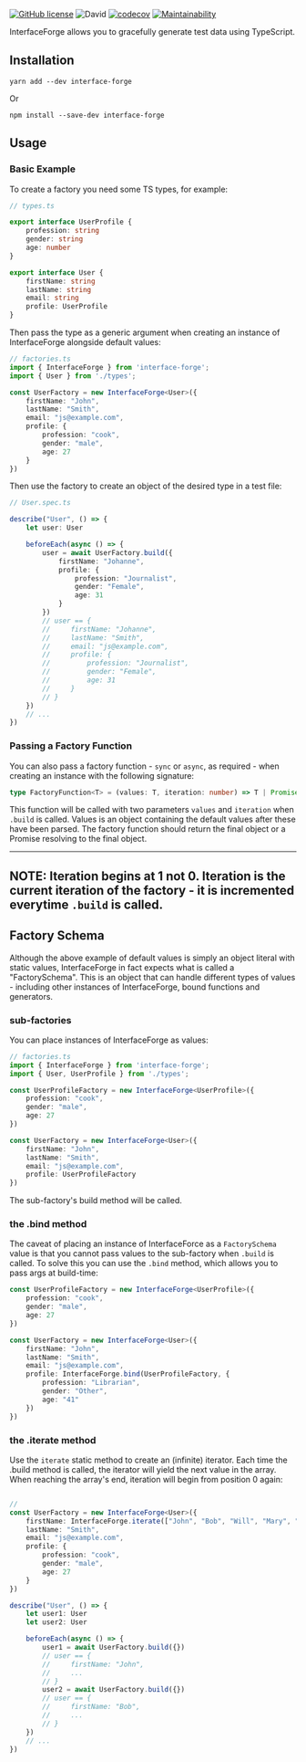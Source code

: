 [![GitHub license](https://img.shields.io/github/license/Goldziher/interfaceForge)](https://github.com/Goldziher/interfaceForge/blob/main/LICENSE)
![David](https://img.shields.io/david/Goldziher/interfaceForge)
[![codecov](https://codecov.io/gh/Goldziher/interfaceForge/branch/main/graph/badge.svg?token=1QdttZtggc)](https://codecov.io/gh/Goldziher/interfaceForge)
[![Maintainability](https://api.codeclimate.com/v1/badges/1fe90a85d374b3d38d9c/maintainability)](https://codeclimate.com/github/Goldziher/interfaceForge/maintainability)

InterfaceForge allows you to gracefully generate test data using TypeScript.

## Installation

```shell
yarn add --dev interface-forge
```

Or

```shell
npm install --save-dev interface-forge
```

## Usage

### Basic Example

To create a factory you need some TS types, for example:

```typescript
// types.ts

export interface UserProfile {
    profession: string
    gender: string
    age: number
}

export interface User {
    firstName: string
    lastName: string
    email: string
    profile: UserProfile
}

```

Then pass the type as a generic argument when creating an instance of InterfaceForge alongside default values:

```typescript
// factories.ts
import { InterfaceForge } from 'interface-forge';
import { User } from './types';

const UserFactory = new InterfaceForge<User>({
    firstName: "John",
    lastName: "Smith",
    email: "js@example.com",
    profile: {
        profession: "cook",
        gender: "male",
        age: 27
    }
})
```

Then use the factory to create an object of the desired type in a test file:

```typescript
// User.spec.ts

describe("User", () => {
    let user: User

    beforeEach(async () => {
        user = await UserFactory.build({
            firstName: "Johanne",
            profile: {
                profession: "Journalist",
                gender: "Female",
                age: 31
            }
        })
        // user == {
        //     firstName: "Johanne",
        //     lastName: "Smith",
        //     email: "js@example.com",
        //     profile: {
        //         profession: "Journalist",
        //         gender: "Female",
        //         age: 31
        //     }
        // }
    })
    // ...
})
```

### Passing a Factory Function

You can also pass a factory function - `sync` or `async`, as required - when creating an instance with the following
signature:

```typescript
type FactoryFunction<T> = (values: T, iteration: number) => T | Promise<T>
```

This function will be called with two parameters `values` and `iteration` when `.build` is called. Values is an object
containing the default values after these have been parsed. The factory function should return the final object or a Promise resolving to
the final object.

---
**NOTE**: Iteration begins at 1 not 0. Iteration is the current iteration of the factory - it is
incremented everytime `.build` is called.
---

## Factory Schema

Although the above example of default values is simply an object literal with static values, InterfaceForge in fact
expects what is called a "FactorySchema". This is an object that can handle different types of values - including other
instances of InterfaceForge, bound functions and generators.

### sub-factories

You can place instances of InterfaceForge as values:

```typescript
// factories.ts
import { InterfaceForge } from 'interface-forge';
import { User, UserProfile } from './types';

const UserProfileFactory = new InterfaceForge<UserProfile>({
    profession: "cook",
    gender: "male",
    age: 27
})

const UserFactory = new InterfaceForge<User>({
    firstName: "John",
    lastName: "Smith",
    email: "js@example.com",
    profile: UserProfileFactory
})
```

The sub-factory's build method will be called.

### the .bind method

The caveat of placing an instance of InterfaceForce as a `FactorySchema` value is that you cannot pass values to the
sub-factory when `.build` is called. To solve this you can use the `.bind` method, which allows you to pass args at
build-time:

```typescript
const UserProfileFactory = new InterfaceForge<UserProfile>({
    profession: "cook",
    gender: "male",
    age: 27
})

const UserFactory = new InterfaceForge<User>({
    firstName: "John",
    lastName: "Smith",
    email: "js@example.com",
    profile: InterfaceForge.bind(UserProfileFactory, {
        profession: "Librarian",
        gender: "Other",
        age: "41"
    })
})

```

### the .iterate method

Use the `iterate` static method to create an (infinite) iterator. Each time the .build method is called, the iterator
will yield the next value in the array. When reaching the array's end, iteration will begin from position 0 again:

```typescript

//  
const UserFactory = new InterfaceForge<User>({
    firstName: InterfaceForge.iterate(["John", "Bob", "Will", "Mary", "Sue", "Willma"]),
    lastName: "Smith",
    email: "js@example.com",
    profile: {
        profession: "cook",
        gender: "male",
        age: 27
    }
})

describe("User", () => {
    let user1: User
    let user2: User

    beforeEach(async () => {
        user1 = await UserFactory.build({})
        // user == {
        //     firstName: "John",
        //     ...
        // }
        user2 = await UserFactory.build({})
        // user == {
        //     firstName: "Bob",
        //     ...
        // }
    })
    // ...
})
```
